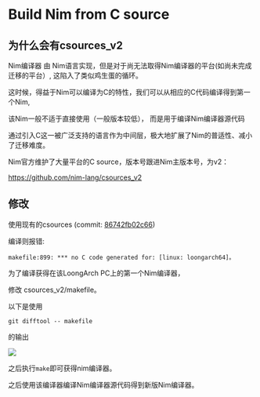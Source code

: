 
# Build Nim from C source

## 为什么会有csources\_v2
Nim编译器 由 Nim语言实现，但是对于尚无法取得Nim编译器的平台(如尚未完成迁移的平台）,
这陷入了类似鸡生蛋的循环。

这时候，得益于Nim可以编译为C的特性，我们可以从相应的C代码编译得到第一个Nim,

该Nim一般不适于直接使用（一般版本较低）， 而是用于编译Nim编译器源代码

通过引入C这一被广泛支持的语言作为中间层，极大地扩展了Nim的普适性、减小了迁移难度。

Nim官方维护了大量平台的C source，版本号跟进Nim主版本号，为v2：

<https://github.com/nim-lang/csources_v2>



## 修改


使用现有的csources (commit: [86742fb02c66](https://github.com/nim-lang/csources_v2/commit/86742fb02c6606ab01a532a0085784effb2e753e))

编译则报错:

```plain
makefile:899: *** no C code generated for: [linux: loongarch64]。 
```


为了编译获得在该LoongArch PC上的第一个Nim编译器，


修改 csources\_v2/makefile。

以下是使用

```shell
git difftool -- makefile
```

的输出

![](../../../assets/csources_v2_makefile_diff.png)



之后执行`make`即可获得nim编译器。

之后使用该编译器编译Nim编译器源代码得到新版Nim编译器。


